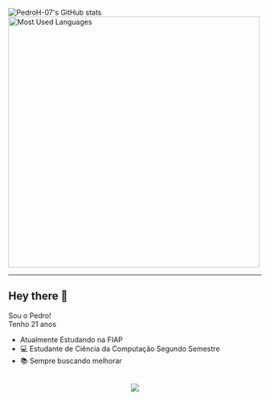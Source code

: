 <p>
  <img src="https://github-readme-stats.vercel.app/api?username=PedroH-07&theme=great-gatsby&show_icons=true" alt="PedroH-07's GitHub stats">
  <img src="https://github-readme-stats.vercel.app/api/top-langs/?username=PedroH-07&show_icons=true&layout=compact&theme=great-gatsby" alt="Most Used Languages" width="500px">
</p>

---

## Hey there 👋

Sou o Pedro!  
Tenho 21 anos

- Atualmente Estudando na FIAP
- 💻 Estudante de Ciência da Computação Segundo Semestre
- 📚 Sempre buscando melhorar 

<br/>

<div align="center">
  <img src="https://imgur.com/gallery/typing-on-keyboard-anime-0Ba4jvi#iwatVcO"/>
</div>
